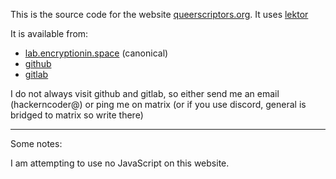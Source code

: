 This is the source code for the website [queerscriptors.org](https://queerscriptors.org). It uses [lektor](https://getlektor.com)

It is available from:

- [lab.encryptionin.space](https://lab.encryptionin.space/Queerscriptors/Queerscriptors.org) (canonical)
- [github](https://github.com/queerscriptors/queerscriptors.org)
- [gitlab](https://gitlab.com/queerscriptors/queerscriptors.org)

I do not always visit github and gitlab, so either send me an email (hackerncoder@<canonical without lab.>) or ping me on matrix (or if you use discord, general is bridged to matrix so write there)

---

Some notes:

I am attempting to use no JavaScript on this website.

